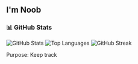 ## I'm Noob

### 📊 GitHub Stats

![GitHub Stats](https://github-readme-stats.vercel.app/api?username=CedBentuzal&show_icons=true&theme=radical) ![Top Languages](https://github-readme-stats.vercel.app/api/top-langs/?username=CedBentuzal&layout=compact&theme=radical) ![GitHub Streak](https://github-readme-streak-stats.herokuapp.com/?user=CedBentuzal&theme=radical)

Purpose: Keep track

